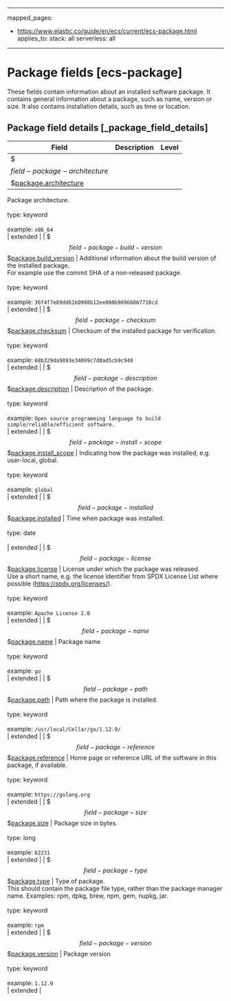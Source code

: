 <!-- This file is automatically generated. Don't edit it manually! -->
---
mapped_pages:
  - https://www.elastic.co/guide/en/ecs/current/ecs-package.html
applies_to:
  stack: all
  serverless: all
---

# Package fields [ecs-package]

These fields contain information about an installed software package. It contains general information about a package, such as name, version or size. It also contains installation details, such as time or location.

## Package field details [_package_field_details]

| Field | Description | Level |
| --- | --- | --- |
| $$$field-package-architecture$$$[package.architecture](#field-package-architecture) |
Package architecture.<br><br>type: keyword<br><br>
example: `x86_64`<br> | extended |
| $$$field-package-build-version$$$[package.build_version](#field-package-build-version) |
Additional information about the build version of the installed package.<br>For example use the commit SHA of a non-released package.<br><br>type: keyword<br><br>
example: `36f4f7e89dd61b0988b12ee000b98966867710cd`<br> | extended |
| $$$field-package-checksum$$$[package.checksum](#field-package-checksum) |
Checksum of the installed package for verification.<br><br>type: keyword<br><br>
example: `68b329da9893e34099c7d8ad5cb9c940`<br> | extended |
| $$$field-package-description$$$[package.description](#field-package-description) |
Description of the package.<br><br>type: keyword<br><br>
example: `Open source programming language to build simple/reliable/efficient software.`<br> | extended |
| $$$field-package-install-scope$$$[package.install_scope](#field-package-install-scope) |
Indicating how the package was installed, e.g. user-local, global.<br><br>type: keyword<br><br>
example: `global`<br> | extended |
| $$$field-package-installed$$$[package.installed](#field-package-installed) |
Time when package was installed.<br><br>type: date<br><br>
 | extended |
| $$$field-package-license$$$[package.license](#field-package-license) |
License under which the package was released.<br>Use a short name, e.g. the license identifier from SPDX License List where possible (https://spdx.org/licenses/).<br><br>type: keyword<br><br>
example: `Apache License 2.0`<br> | extended |
| $$$field-package-name$$$[package.name](#field-package-name) |
Package name<br><br>type: keyword<br><br>
example: `go`<br> | extended |
| $$$field-package-path$$$[package.path](#field-package-path) |
Path where the package is installed.<br><br>type: keyword<br><br>
example: `/usr/local/Cellar/go/1.12.9/`<br> | extended |
| $$$field-package-reference$$$[package.reference](#field-package-reference) |
Home page or reference URL of the software in this package, if available.<br><br>type: keyword<br><br>
example: `https://golang.org`<br> | extended |
| $$$field-package-size$$$[package.size](#field-package-size) |
Package size in bytes.<br><br>type: long<br><br>
example: `62231`<br> | extended |
| $$$field-package-type$$$[package.type](#field-package-type) |
Type of package.<br>This should contain the package file type, rather than the package manager name. Examples: rpm, dpkg, brew, npm, gem, nupkg, jar.<br><br>type: keyword<br><br>
example: `rpm`<br> | extended |
| $$$field-package-version$$$[package.version](#field-package-version) |
Package version<br><br>type: keyword<br><br>
example: `1.12.9`<br> | extended |


